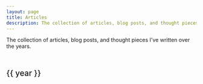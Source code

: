 ```yaml
---
layout: page
title: Articles
description: The collection of articles, blog posts, and thought pieces I've written over the years.
---
```


<script setup>
  import { data } from './articles.data'
  import Articles from '@components/Articles'
  import _ from 'lodash'

  // sort the articles
  let articles = _.orderBy(data, ['frontmatter.date'], ['desc'])

  // group the articles by year
  articles = _.groupBy(articles, (itr) => {
    return new Date(itr.frontmatter.date).getFullYear()
  })

  // grab all the years and sort them
  const years = _.orderBy(Object.keys(articles), (itr) => {
    return Number(itr)
  }, ['desc'])
</script>

<style module>
  h2 {
    text-align: left;
    margin: 3rem 0 0 0;
    line-height: 1.5em;
    font-weight: 500;
    font-size: 1.3rem;
  }
</style>

The collection of articles, blog posts, and thought pieces I've written over the years.

<div v-for="year in years">
  <h2>{{ year }}</h2>
  <Articles :data="articles[year]"></Articles>
</div>
